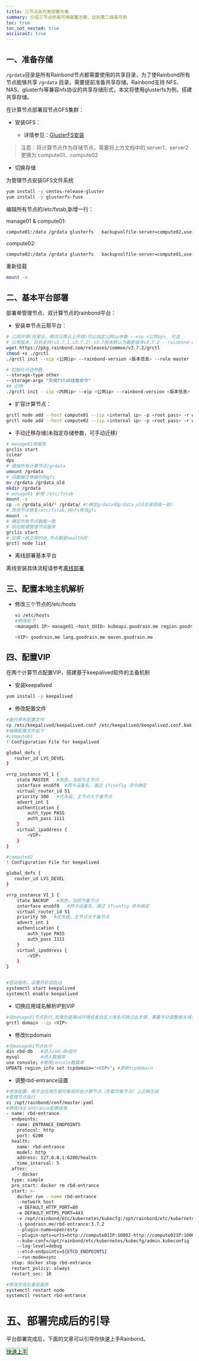 ```yaml
---
title: 三节点高可用部署方案
summary: 介绍三节点的高可用部署方案，达到第二级高可用
toc: true
toc_not_nested: true
asciicast: true
---
```


<div id="toc"></div>

## 一、准备存储

`/grdata`目录是所有Rainbond节点都需要使用的共享目录，为了使Rainbond所有节点能够共享 `/grdata` 目录，需要提前准备共享存储。Rainbond支持 NFS、NAS、glusterfs等兼容nfs协议的共享存储形式，本文将使用glusterfs为例，搭建共享存储。

在计算节点部署双节点GFS集群：

- 安装GFS：

  - 详情参见：[GlusterFS安装](../storage/GlusterFS/install.html)

> 注意：将计算节点作为存储节点，需要将上方文档中的 server1、server2 更换为 compute01、compute02

- 切换存储

为管理节点安装GFS文件系统

```bash
yum install -y centos-release-gluster
yum install -y glusterfs-fuse
```

编辑所有节点的/etc/fstab,新增一行：

manage01 & compute01:

```bash
compute01:/data	/grdata	glusterfs	backupvolfile-server=compute02,use-readdirp=no,log-level=WARNING,log-file=/var/log/gluster.log 0 0
```

compute02:

```bash
compute02:/data	/grdata	glusterfs	backupvolfile-server=compute01,use-readdirp=no,log-level=WARNING,log-file=/var/log/gluster.log 0 0
```

重新挂载

```bash
mount -a
```


## 二、基本平台部署

部署单管理节点、双计算节点的rainbond平台：

- 安装单节点云帮平台：

```bash
# 公网环境(阿里云，腾讯云等云上环境)可以指定公网ip参数 --eip <公网ip>, 可选
# 云帮版本，目前支持(v3.7.1,v3.7.2),v3.7版本默认为最新版本v3.7.2 --rainbond-version <版本信息>, 可选
wget https://pkg.rainbond.com/releases/common/v3.7.2/grctl
chmod +x ./grctl
./grctl init --eip <公网ip> --rainbond-version <版本信息> --role master

# 初始化可选参数
--storage-type other
--storage-args "完成fstab挂载命令"
## 示例
./grctl init --iip <内网ip> --eip <公网ip> --rainbond-version <版本信息> --role master --storage-type other --storage-args "compute01:/data	/grdata	glusterfs	backupvolfile-server=compute02,use-readdirp=no,log-level=WARNING,log-file=/var/log/gluster.log 0 0"
```

- 扩容计算节点：

```bash
grctl node add --host compute01 --iip <internal ip> -p <root pass> -r worker
grctl node add --host compute02 --iip <internal ip> -p <root pass> -r worker
```

- 手动迁移存储(未指定存储参数，可手动迁移)

```bash
# manage01停服务
grclis start 
cclear
dps
# 摘掉所有计算节点/grdata
umount /grdata
# 将数据迁移备份到gfs
mv /grdata /grdata_old
mkdir /grdata
# manage01 新增 /etc/fstab
mount -a
cp -a /grdata_old/* /grdata/ #(确定grdata和grdata_old目录层级一致)
# 其他节点修复/etc/fstab,将nfs修改gfs
mount -a
# 确定所有节点数据一致
# 启动管理管理节点服务
grclis start 
# 如果一致正常的话,节点都是health的
grctl node list 
```

- 离线部署基本平台

离线安装具体流程请参考[离线部署](../install/offline/setup.html#rainbond)

## 三、配置本地主机解析

- 修改三个节点的/etc/hosts

  ```bash
  vi /etc/hosts
  #修改如下
  <manage01 IP> manage01 <host_UUID> kubeapi.goodrain.me region.goodrain.me console.goodrain.me
  
  <VIP> goodrain.me lang.goodrain.me maven.goodrain.me
  ```

## 四、配置VIP

在两个计算节点配置VIP，搭建基于keepalived软件的主备机制

- 安装keepalived

```bash
yum install -y keepalived
```

- 修改配置文件

```bash
#备份原有配置文件
cp /etc/keepalived/keepalived.conf /etc/keepalived/keepalived.conf.bak
#编辑配置文件如下
#compute01
! Configuration File for keepalived

global_defs {
   router_id LVS_DEVEL
}

vrrp_instance VI_1 {
    state MASTER   #角色，当前为主节点
    interface ens6f0  #网卡设备名，通过 ifconfig 命令确定
    virtual_router_id 51
    priority 100   #优先级，主节点大于备节点
    advert_int 1
    authentication {
        auth_type PASS
        auth_pass 1111
    }
    virtual_ipaddress {
        <VIP>
    }
}

#compute02
! Configuration File for keepalived

global_defs {
   router_id LVS_DEVEL
}

vrrp_instance VI_1 {
    state BACKUP   #角色，当前为备节点
    interface ens6f0   #网卡设备名，通过 ifconfig 命令确定
    virtual_router_id 51
    priority 50   #优先级，主节点大于备节点
    advert_int 1
    authentication {
        auth_type PASS
        auth_pass 1111
    }
    virtual_ipaddress {
        <VIP>
    }
}


#启动服务，设置开机自启动
systemctl start keepalived
systemctl enable keepalived
```

- 切换应用域名解析IP到VIP

```bash
#在manage01节点执行,如果你是离线环境或者自定义域名可跳过此步骤，需要手动调整相关域名解析，原先解析管理节点改成vip即可。
grctl domain --ip <VIP>
```

- 修改tcpdomain

```bash
#在manage01节点执行
din rbd-db   #进入rbd-db组件
mysql        #进入数据库
use console; #使用console数据库
UPDATE region_info set tcpdomain="<VIP>"; #更新tcpdomain
```

- 调整rbd-entrance设置

```bash
#修改配置，使平台应用负载均衡规则在计算节点（负载均衡节点）上正确生成
#管理节点执行
vi /opt/rainbond/conf/master.yaml
#修改rbd-entrance配置段落
- name: rbd-entrance
  endpoints:
  - name: ENTRANCE_ENDPOINTS
    protocol: http
    port: 6200
  health:
    name: rbd-entrance
    model: http
    address: 127.0.0.1:6200/health
    time_interval: 5
  after:
    - docker
  type: simple
  pre_start: docker rm rbd-entrance
  start: >-
    docker run --name rbd-entrance
    --network host
    -e DEFAULT_HTTP_PORT=80
    -e DEFAULT_HTTPS_PORT=443
    -v /opt/rainbond/etc/kubernetes/kubecfg:/opt/rainbond/etc/kubernetes/kubecfg
    -i goodrain.me/rbd-entrance:3.7.2
    --plugin-name=openresty
    --plugin-opts=urls=http://compute01IP:10002-http://compute02IP:10002   #手动修改此处
    --kube-conf=/opt/rainbond/etc/kubernetes/kubecfg/admin.kubeconfig
    --log-level=debug
    --etcd-endpoints=${ETCD_ENDPOINTS}
    --run-mode=sync
  stop: docker stop rbd-entrance
  restart_policy: always
  restart_sec: 10

#修改完成后重启服务
systemctl restart node
systemctl restart rbd-entrance
```
  
# 五、部署完成后的引导

平台部署完成后，下面的文章可以引导你快速上手Rainbond。

<div class="btn-group btn-group-justified">
<a href="/docs/stable/getting-started/quick-learning.html" class="btn" style="background-color:#F0FFE8;border:1px solid #28cb75">快速上手</a>
</div>

